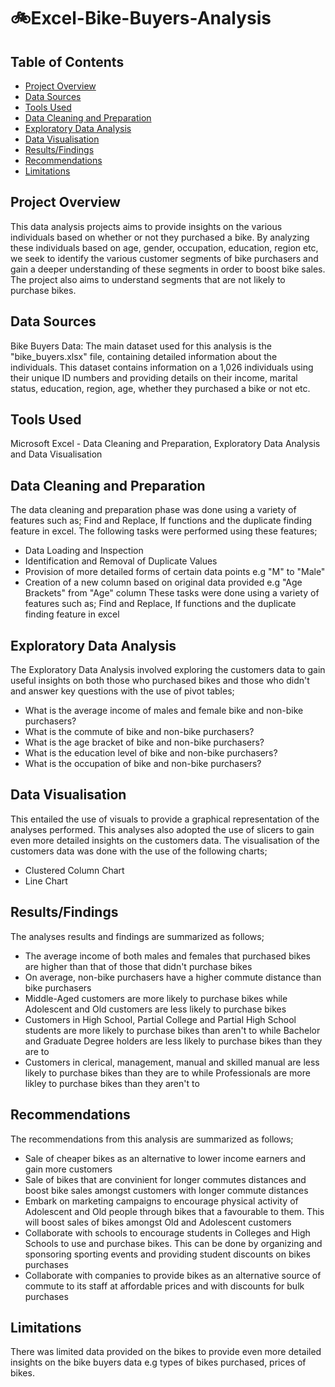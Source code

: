 # 🚲Excel-Bike-Buyers-Analysis

## Table of Contents

- [Project Overview](#project-overview)
- [Data Sources](#data-sources)
- [Tools Used](#Tools-Used)
- [Data Cleaning and Preparation](#Data-Cleaning-and-Preparation)
- [Exploratory Data Analysis](#Exploratory-Data-Analysis)
- [Data Visualisation](#Data-Visualisation)
- [Results/Findings](#Results/Findings)
- [Recommendations](#Recommendations)
- [Limitations](#Limitations)


## Project Overview

This data analysis projects aims to provide insights on the various individuals based on whether or not they purchased a bike. By analyzing these individuals based on age, gender, occupation, education, region etc, we seek to identify the various customer segments of bike purchasers and gain a deeper understanding of these segments in order to boost bike sales. The project also aims to understand segments that are not likely to purchase bikes.

## Data Sources
Bike Buyers Data: The main dataset used for this analysis is the "bike_buyers.xlsx" file, containing detailed information about the individuals. This dataset contains information on a 1,026 individuals using their unique ID numbers and providing details on their income, marital status, education, region, age, whether they purchased a bike or not etc.

## Tools Used
Microsoft Excel - Data Cleaning and Preparation, Exploratory Data Analysis and Data Visualisation

## Data Cleaning and Preparation
The data cleaning and preparation phase was done using a variety of features such as; Find and Replace, If functions and the duplicate finding feature in excel. The following tasks were performed using these features;
- Data Loading and Inspection
- Identification and Removal of Duplicate Values
- Provision of more detailed forms of certain data points e.g "M" to "Male"
- Creation of a new column based on original data provided e.g "Age Brackets" from "Age" column
These tasks were done using a variety of features such as; Find and Replace, If functions and the duplicate finding feature in excel

## Exploratory Data Analysis
The Exploratory Data Analysis involved exploring the customers data to gain useful insights on both those who purchased bikes and those who didn't and answer key questions with the use of pivot tables;
- What is the average income of males and female bike and non-bike purchasers?
- What is the commute of bike and non-bike purchasers?
- What is the age bracket of bike and non-bike purchasers?
- What is the education level of bike and non-bike purchasers?
- What is the occupation of bike and non-bike purchasers?

## Data Visualisation
This entailed the use of visuals to provide a graphical representation of the analyses performed. This analyses also adopted the use of slicers to gain even more detailed insights on the customers data. The visualisation of the customers data was done with the use of the following charts;
- Clustered Column Chart
- Line Chart

## Results/Findings
The analyses results and findings are summarized as follows;
- The average income of both males and females that purchased bikes are higher than that of those that didn't purchase bikes
- On average, non-bike purchasers have a higher commute distance than bike purchasers
- Middle-Aged customers are more likely to purchase bikes while Adolescent and Old customers are less likely to purchase bikes
- Customers in High School, Partial College and Partial High School students are more likely to purchase bikes than aren't to while Bachelor and Graduate Degree holders are less likely to purchase bikes than they are to
- Customers in clerical, management, manual and skilled manual are less likely to purchase bikes than they are to while Professionals are more likley to purchase bikes than they aren't to

## Recommendations
The recommendations from this analysis are summarized as follows;

- Sale of cheaper bikes as an alternative to lower income earners and gain more customers
- Sale of bikes that are convinient for longer commutes distances and boost bike sales amongst customers with longer commute distances
- Embark on marketing campaigns to encourage physical activity of Adolescent and Old people through bikes that a favourable to them. This will boost sales of bikes amongst Old and Adolescent customers
- Collaborate with schools to encourage students in Colleges and High Schools to use and purchase bikes. This can be done by organizing and sponsoring sporting events and providing student discounts on bikes purchases
- Collaborate with companies to provide bikes as an alternative source of commute to its staff at affordable prices and with discounts for bulk purchases

## Limitations
There was limited data provided on the bikes to provide even more detailed insights on the bike buyers data e.g types of bikes purchased, prices of bikes.

